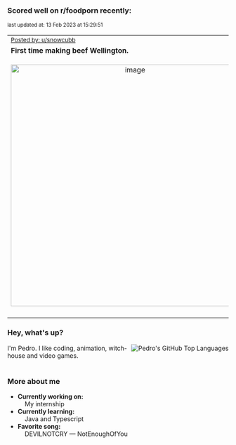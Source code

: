 ### Scored well on r/foodporn recently:

<p align="left"><sub>last updated at: 13 Feb 2023 at 15:29:51</sub></p>

|   |
| --- |
| <sub>[Posted by: u/snowcubb][source]</sub> |
| **First time making beef Wellington.** | 
|<p align="center"> <img alt="image" src="https://i.redd.it/t4gqae3cgtha1.jpg" width="550" /> </p>|
|   |

### Hey, what's up?
<img align="right" alt="Pedro's GitHub Top Languages" src="https://github-readme-stats.vercel.app/api/top-langs/?username=PedrosUsername&exclude_repo=HW2&layout=compact" />

I'm Pedro. I like coding, animation, witch-house and video games.<br><br>

### More about me
- **Currently working on:**  
&nbsp;&nbsp;&nbsp;&nbsp;My internship
- **Currently learning:**  
&nbsp;&nbsp;&nbsp;&nbsp;Java and Typescript
- **Favorite song:**  
&nbsp;&nbsp;&nbsp;&nbsp;DEVILNOTCRY — NotEnoughOfYou<br><br>

  



  
  
  
[linkedin]: https://linkedin.com/in/pedro-h-r-gomes-8a487b14a/
[gmail]: mailto:pilique11@gmail.com
[source]: https://reddit.com/r/FoodPorn/comments/110i37k/first_time_making_beef_wellington/
[redditAPI]: https://www.reddit.com/dev/api/